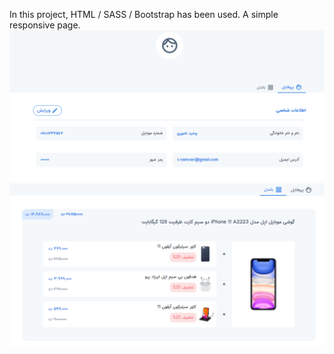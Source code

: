 In this project, HTML / SASS / Bootstrap has been used.
A simple responsive page.
![preview 1](assets/1.png)
![preview 2](assets/2.png)
